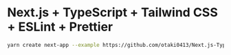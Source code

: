 # Next.js + TypeScript + Tailwind CSS + ESLint + Prettier

```bash
yarn create next-app --example https://github.com/otaki0413/Next.js-TypeScript-TailwindCSS-ESLint-Prettier
```
